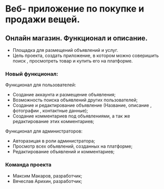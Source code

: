 # Вeб- приложение по покупке и продажи вещей.

## Онлайн магазин. Функционал и описание.
- Площадка для размещений объявлений и услуг.
- Цель проекта, создать приложение, в котором можно соверишить поиск , просмотреть товар  и купить его на платформе.

### Новый функционал:

Функционал для пользователей:
- Создание аккаунта и размещение объявления;
- Возможность поиска объявлений других пользователей;
- Создание и редактирование объявление (Название, описание , фотографии , контактные данные);
- Создание комментариев под объявлениями, а так же редактирование этих комментариев;

Функционал для администраторов:
- Авторазицая в роли администратора;
- Просмотр всех объявлений, созданных на платформе;
- Редактирование объявлений и комментариев;

### Команда проекта
- Максим Макаров, разработчик;
- Вячеслав Арихин, разработчик;
